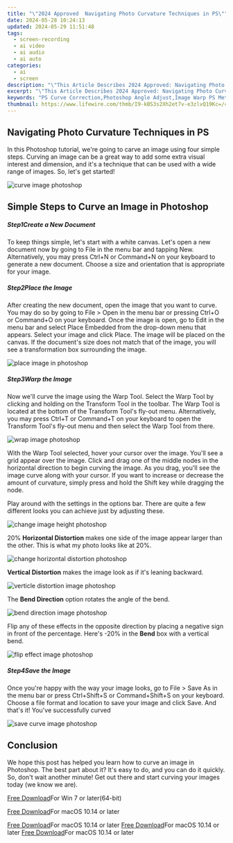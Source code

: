 ```yaml
---
title: "\"2024 Approved  Navigating Photo Curvature Techniques in PS\""
date: 2024-05-28 10:24:13
updated: 2024-05-29 11:51:48
tags: 
  - screen-recording
  - ai video
  - ai audio
  - ai auto
categories: 
  - ai
  - screen
description: "\"This Article Describes 2024 Approved: Navigating Photo Curvature Techniques in PS\""
excerpt: "\"This Article Describes 2024 Approved: Navigating Photo Curvature Techniques in PS\""
keywords: "PS Curve Correction,Photoshop Angle Adjust,Image Warp PS Methods,PS Distortion Fixation,Photo Rotation Tech PS,PS Curvature Reduction,Lens Deformity PS Tips"
thumbnail: https://www.lifewire.com/thmb/I9-kBS3s2Xh2et7v-e3zlvQ19Kc=/400x300/filters:no_upscale():max_bytes(150000):strip_icc()/netgear-raxe500-8e8ce8ed2dff4945afc44799dd01bf33.png
---
```


## Navigating Photo Curvature Techniques in PS

In this Photoshop tutorial, we're going to carve an image using four simple steps. Curving an image can be a great way to add some extra visual interest and dimension, and it's a technique that can be used with a wide range of images. So, let's get started!

![curve image photoshop](https://images.wondershare.com/filmora/article-images/2022/09/curve-image-photoshop.jpg)

## Simple Steps to Curve an Image in Photoshop

##### Step1Create a New Document

To keep things simple, let's start with a white canvas. Let's open a new document now by going to File in the menu bar and tapping New. Alternatively, you may press Ctrl+N or Command+N on your keyboard to generate a new document. Choose a size and orientation that is appropriate for your image.

##### Step2Place the Image

After creating the new document, open the image that you want to curve. You may do so by going to File > Open in the menu bar or pressing Ctrl+O or Command+O on your keyboard. Once the image is open, go to Edit in the menu bar and select Place Embedded from the drop-down menu that appears. Select your image and click Place. The image will be placed on the canvas. If the document's size does not match that of the image, you will see a transformation box surrounding the image.

![place image in photoshop](https://images.wondershare.com/filmora/article-images/2022/09/place-image-in-photoshop.jpg)

##### Step3Warp the Image

Now we'll curve the image using the Warp Tool. Select the Warp Tool by clicking and holding on the Transform Tool in the toolbar. The Warp Tool is located at the bottom of the Transform Tool's fly-out menu. Alternatively, you may press Ctrl+T or Command+T on your keyboard to open the Transform Tool's fly-out menu and then select the Warp Tool from there.

![wrap image photoshop](https://images.wondershare.com/filmora/article-images/2022/09/wrap-image-photoshop.jpg)

With the Warp Tool selected, hover your cursor over the image. You'll see a grid appear over the image. Click and drag one of the middle nodes in the horizontal direction to begin curving the image. As you drag, you'll see the image curve along with your cursor. If you want to increase or decrease the amount of curvature, simply press and hold the Shift key while dragging the node.

Play around with the settings in the options bar. There are quite a few different looks you can achieve just by adjusting these.

![change image height photoshop](https://images.wondershare.com/filmora/article-images/2022/09/change-image-height-photoshop.jpg)

20% **Horizontal Distortion** makes one side of the image appear larger than the other. This is what my photo looks like at 20%.

![change horizontal distortion photoshop](https://images.wondershare.com/filmora/article-images/2022/09/change-horizontal-distortion-photoshop.jpg)

**Vertical Distortion** makes the image look as if it's leaning backward.

![verticle distortion image photoshop](https://images.wondershare.com/filmora/article-images/2022/09/verticle-distortion-image-photoshop.jpg)

The **Bend Direction** option rotates the angle of the bend.

![bend direction image photoshop](https://images.wondershare.com/filmora/article-images/2022/09/bend-direction-image-photoshop.jpg)

Flip any of these effects in the opposite direction by placing a negative sign in front of the percentage. Here's -20% in the **Bend** box with a vertical bend.

![flip effect image photoshop](https://images.wondershare.com/filmora/article-images/2022/09/flip-effect-image-photoshop.jpg)

##### Step4Save the Image

Once you're happy with the way your image looks, go to File > Save As in the menu bar or press Ctrl+Shift+S or Command+Shift+S on your keyboard. Choose a file format and location to save your image and click Save. And that's it! You've successfully curved

![save curve image photoshop](https://images.wondershare.com/filmora/article-images/2022/09/save-curve-image-photoshop.jpg)

## Conclusion

We hope this post has helped you learn how to curve an image in Photoshop. The best part about it? It's easy to do, and you can do it quickly. So, don't wait another minute! Get out there and start curving your images today (we know we are).

[Free Download](https://tools.techidaily.com/wondershare/filmora/download/)For Win 7 or later(64-bit)

[Free Download](https://tools.techidaily.com/wondershare/filmora/download/)For macOS 10.14 or later

[Free Download](https://tools.techidaily.com/wondershare/filmora/download/)For macOS 10.14 or later [Free Download](https://tools.techidaily.com/wondershare/filmora/download/)For macOS 10.14 or later [Free Download](https://tools.techidaily.com/wondershare/filmora/download/)For macOS 10.14 or later

<ins class="adsbygoogle"
     style="display:block"
     data-ad-format="autorelaxed"
     data-ad-client="ca-pub-7571918770474297"
     data-ad-slot="1223367746"></ins>

<ins class="adsbygoogle"
     style="display:block"
     data-ad-format="autorelaxed"
     data-ad-client="ca-pub-7571918770474297"
     data-ad-slot="1223367746"></ins>



<ins class="adsbygoogle"
     style="display:block"
     data-ad-client="ca-pub-7571918770474297"
     data-ad-slot="8358498916"
     data-ad-format="auto"
     data-full-width-responsive="true"></ins>

